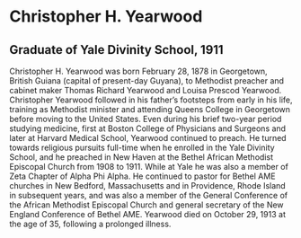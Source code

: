 # Christopher H. Yearwood
## Graduate of Yale Divinity School, 1911
Christopher H. Yearwood was born February 28, 1878 in Georgetown, British Guiana (capital of present-day Guyana), to Methodist preacher and cabinet maker Thomas Richard Yearwood and Louisa Prescod Yearwood. Christopher Yearwood followed in his father’s footsteps from early in his life, training as Methodist minister and attending Queens College in Georgetown before moving to the United States. Even during his brief two-year period studying medicine, first at Boston College of Physicians and Surgeons and later at Harvard Medical School, Yearwood continued to preach. He turned towards religious pursuits full-time when he enrolled in the Yale Divinity School, and he preached in New Haven at the Bethel African Methodist Episcopal Church from 1908 to 1911. While at Yale he was also a member of Zeta Chapter of Alpha Phi Alpha. He continued to pastor for Bethel AME churches in New Bedford, Massachusetts and in Providence, Rhode Island in subsequent years, and was also a member of the General Conference of the African Methodist Episcopal Church and general secretary of the New England Conference of Bethel AME. Yearwood died on October 29, 1913 at the age of 35, following a prolonged illness.
